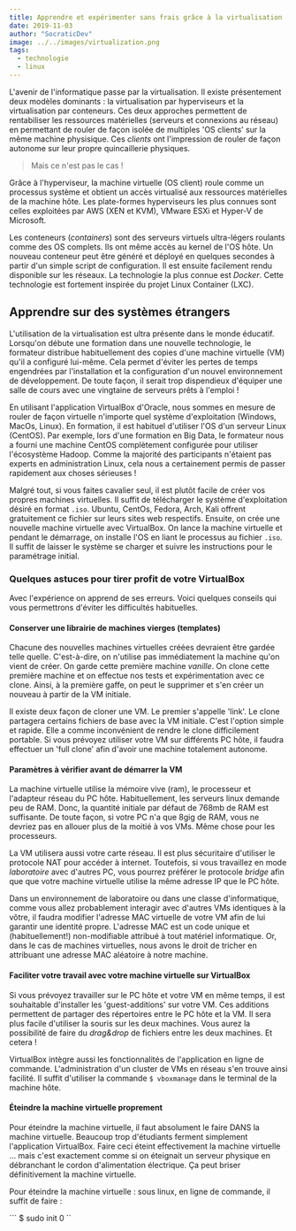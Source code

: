 ```yaml
---
title: Apprendre et expérimenter sans frais grâce à la virtualisation
date: 2019-11-03
author: "SocraticDev"
image: ../../images/virtualization.png
tags:
  - technologie
  - linux
---
```


L'avenir de l'informatique passe par la virtualisation. Il existe présentement deux modèles dominants : la virtualisation par hyperviseurs et la virtualisation par conteneurs. Ces deux approches permettent de rentabiliser les ressources matérielles (serveurs et connexions au réseau) en permettant de rouler de façon isolée de multiples 'OS clients' sur la même machine physisique. Ces _clients_ ont l'impression de rouler de façon autonome sur leur propre quincaillerie physiques. 

> Mais ce n'est pas le cas !  

Grâce à l'hyperviseur, la machine virtuelle (OS client) roule comme un processus système et obtient un accès virtualisé aux ressources matérielles de la machine hôte. Les plate-formes hyperviseurs les plus connues sont celles exploitées par AWS (XEN et KVM), VMware ESXi et Hyper-V de Microsoft.

Les conteneurs (_containers_) sont des serveurs virtuels ultra-légers roulants comme des OS complets. Ils ont même accès au kernel de l'OS hôte. Un nouveau conteneur peut être généré et déployé en quelques secondes à partir d'un simple script de configuration. Il est ensuite facilement rendu disponible sur les réseaux. La technologie la plus connue est _Docker_. Cette technologie est fortement inspirée du projet Linux Container (LXC).

## Apprendre sur des systèmes étrangers

L'utilisation de la virtualisation est ultra présente dans le monde éducatif. Lorsqu'on débute une formation dans une nouvelle technologie, le formateur distribue habituellement des copies d'une machine virtuelle (VM) qu'il a configuré lui-même. Cela permet d'éviter les pertes de temps engendrées par l'installation et la configuration d'un nouvel environnement de développement. De toute façon, il serait trop dispendieux d'équiper une salle de cours avec une vingtaine de serveurs prêts à l'emploi !

En utilisant l'application VirtualBox d'Oracle, nous sommes en mesure de rouler de façon virtuelle n'importe quel système d'exploitation (Windows, MacOs, Linux). En formation, il est habituel d'utiliser l'OS d'un serveur Linux (CentOS). Par exemple, lors d'une formation en Big Data, le formateur nous a fourni une machine CentOS complètement configurée pour utiliser l'écosystème Hadoop. Comme la majorité des participants n'étaient pas experts en administration Linux, cela nous a certainement permis de passer rapidement aux choses sérieuses !

Malgré tout, si vous faites cavalier seul, il est plutôt facile de créer vos propres machines virtuelles. Il suffit de télécharger le système d'exploitation désiré en format ```.iso```. Ubuntu, CentOs, Fedora, Arch, Kali offrent gratuitement ce fichier sur leurs sites web respectifs. Ensuite, on crée une nouvelle machine virtuelle avec VirtualBox. On lance la machine virtuelle et pendant le démarrage, on installe l'OS en liant le processus au fichier ```.iso```. Il suffit de laisser le système se charger et suivre les instructions pour le paramétrage initial.

### Quelques astuces pour tirer profit de votre VirtualBox

Avec l'expérience on apprend de ses erreurs. Voici quelques conseils qui vous permettrons d'éviter les difficultés habituelles.

#### Conserver une librairie de machines vierges (templates)

Chacune des nouvelles machines virtuelles créées devraient être gardée telle quelle. C'est-à-dire, on n'utilise pas immédiatement la machine qu'on vient de créer. On garde cette première machine _vanille_.  On clone cette première machine et on effectue nos tests et expérimentation avec ce clone. Ainsi, à la première gaffe, on peut le supprimer et s'en créer un nouveau à partir de la VM initiale. 

Il existe deux façon de cloner une VM. Le premier s'appelle 'link'. Le clone partagera certains fichiers de base avec la VM initiale. C'est l'option simple et rapide. Elle a comme inconvénient de rendre le clone difficilement portable. Si vous prévoyez utiliser votre VM sur différents PC hôte, il faudra effectuer un 'full clone' afin d'avoir une machine totalement autonome.

#### Paramètres à vérifier avant de démarrer la VM

La machine virtuelle utilise la mémoire vive (ram), le processeur et l'adapteur réseau du PC hôte. Habituellement, les serveurs linux demande peu de RAM. Donc, la quantité initiale par défaut de 768mb de RAM est suffisante. De toute façon, si votre PC n'a que 8gig de RAM, vous ne devriez pas en allouer plus de la moitié à vos VMs. Même chose pour les processeurs.

La VM utilisera aussi votre carte réseau. Il est plus sécuritaire d'utiliser le protocole NAT pour accéder à internet. Toutefois, si vous travaillez en mode _laboratoire_ avec d'autres PC, vous pourrez préférer le protocole _bridge_ afin que que votre machine virtuelle utilise la même adresse IP que le PC hôte. 

Dans un environnement de laboratoire ou dans une classe d'informatique, comme vous allez probablement interagir avec d'autres VMs identiques à la vôtre, il faudra modifier l'adresse MAC virtuelle de votre VM afin de lui garantir une identité propre. L'adresse MAC est un code unique et (habituellement!) non-modifiable attribué à tout matériel informatique. Or, dans le cas de machines virtuelles, nous avons le droit de tricher en attribuant une adresse MAC aléatoire à notre machine.

#### Faciliter votre travail avec votre machine virtuelle sur VirtualBox

Si vous prévoyez travailler sur le PC hôte et votre VM en même temps, il est souhaitable d'installer les 'guest-additions' sur votre VM. Ces additions permettent de partager des répertoires entre le PC hôte et la VM. Il sera plus facile d'utiliser la souris sur les deux machines. Vous aurez la possibilité de faire du _drag&drop_ de fichiers entre les deux machines. Et cetera !

VirtualBox intègre aussi les fonctionnalités de l'application en ligne de commande. L'administration d'un cluster de VMs en réseau s'en trouve ainsi facilité. Il suffit d'utiliser la commande ```$ vboxmanage``` dans le terminal de la machine hôte.

#### Éteindre la machine virtuelle proprement
Pour éteindre la machine virtuelle, il faut absolument le faire DANS la machine virtuelle. Beaucoup trop d'étudiants ferment simplement l'application VirtualBox. Faire ceci éteint effectivement la machine virtuelle ... mais c'est exactement comme si on éteignait un serveur physique en débranchant le cordon d'alimentation électrique. Ça peut briser définitivement la machine virtuelle.

Pour éteindre la machine virtuelle : sous linux, en ligne de commande, il suffit de faire : 

``` $ sudo init 0 ``

